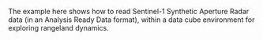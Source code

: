 The example here shows how to read Sentinel-1 Synthetic Aperture Radar data (in an Analysis Ready Data format), 
within a data cube environment for exploring rangeland dynamics.
